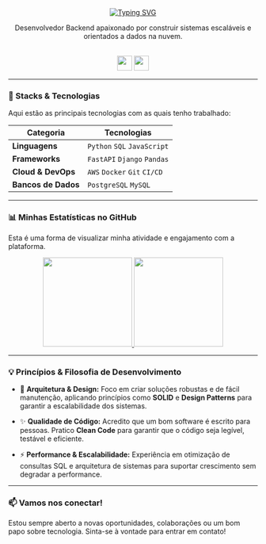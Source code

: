 <div align="center">
  <a href="https://github.com/kleyam">
  <img src="https://readme-typing-svg.herokuapp.com?font=Jetbrains+mono&size=28&color=6633cc&width=500&lines=Kleyam+Guthierrez;Desenvolvedor+de+Software+Backend;Especialista+em+Python+%26+SQL" alt="Typing SVG" />
  </a>
</div>

<div align="center">
  <p>Desenvolvedor Backend apaixonado por construir sistemas escaláveis e orientados a dados na nuvem.</p>
  <br>
  <a href="https://www.linkedin.com/in/kleyam"><img src="https://img.shields.io/badge/-LinkedIn-6633cc?style=for-the-badge&logo=Linkedin&logoColor=white" height="30"></a>
  <a href="mailto:kleyamrocha@gmail.com"><img src="https://img.shields.io/badge/-Email-6633cc?style=for-the-badge&logo=Gmail&logoColor=white" height="30"></a>
</div>

---

### 🚀 Stacks & Tecnologias

Aqui estão as principais tecnologias com as quais tenho trabalhado:

| Categoria         | Tecnologias                                           |
|-------------------|-------------------------------------------------------|
| **Linguagens** | `Python` `SQL` `JavaScript`                           |
| **Frameworks** | `FastAPI` `Django` `Pandas`                           |
| **Cloud & DevOps**| `AWS` `Docker` `Git` `CI/CD`                          |
| **Bancos de Dados**| `PostgreSQL` `MySQL`                                  |

---

### 📊 Minhas Estatísticas no GitHub

Esta é uma forma de visualizar minha atividade e engajamento com a plataforma.

<div align="center">
  <a href="https://github.com/kleyamguthierrez">
  <img height="180em" src="https://github-readme-stats.vercel.app/api?username=kleyam&show_icons=true&theme=dracula&include_all_commits=true&count_private=true"/>
  <img height="180em" src="https://github-readme-stats.vercel.app/api/top-langs/?username=kleyam&layout=compact&langs_count=7&theme=dracula"/>
  </a>
</div>

---

### 💡 Princípios & Filosofia de Desenvolvimento

-   📐 **Arquitetura & Design:** Foco em criar soluções robustas e de fácil manutenção, aplicando princípios como **SOLID** e **Design Patterns** para garantir a escalabilidade dos sistemas.

-   ✨ **Qualidade de Código:** Acredito que um bom software é escrito para pessoas. Pratico **Clean Code** para garantir que o código seja legível, testável e eficiente.

-   ⚡ **Performance & Escalabilidade:** Experiência em otimização de consultas SQL e arquitetura de sistemas para suportar crescimento sem degradar a performance.

---

### 📫 Vamos nos conectar!

Estou sempre aberto a novas oportunidades, colaborações ou um bom papo sobre tecnologia. Sinta-se à vontade para entrar em contato!
